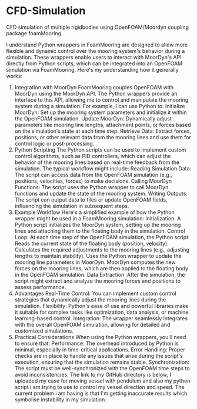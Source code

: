 # CFD-Simulation
CFD simulation of multiple rigidbodies using OpenFOAM/Moordyn coupling package foamMooring.

I understand Python wrappers in FoamMooring are designed to allow more flexible and dynamic control over the mooring system's behavior during a simulation. These wrappers enable users to interact with MoorDyn's API directly from Python scripts, which can be integrated into an OpenFOAM simulation via FoamMooring. Here's my understanding how it generally works:
1. Integration with MoorDyn
FoamMooring couples OpenFOAM with MoorDyn using the MoorDyn API. The Python wrappers provide an interface to this API, allowing me to control and manipulate the mooring system during a simulation. For example, I can use Python to:
Initialize MoorDyn: Set up the mooring system parameters and initialize it within the OpenFOAM simulation.
Update MoorDyn: Dynamically adjust parameters like mooring line lengths, attachment points, or forces based on the simulation's state at each time step.
Retrieve Data: Extract forces, positions, or other relevant data from the mooring lines and use them for control logic or post-processing.
2. Python Scripting
The Python scripts can be used to implement custom control algorithms, such as PID controllers, which can adjust the behavior of the mooring lines based on real-time feedback from the simulation. The typical workflow might include:
Reading Simulation Data: The script can access data from the OpenFOAM simulation (e.g., positions, velocities, forces) to make decisions.
Calling MoorDyn Functions: The script uses the Python wrapper to call MoorDyn functions and update the state of the mooring system.
Writing Outputs: The script can output data to files or update OpenFOAM fields, influencing the simulation in subsequent steps.
3. Example Workflow
Here's a simplified example of how the Python wrapper might be used in a FoamMooring simulation:
Initialization: A Python script initializes the MoorDyn system, setting up the mooring lines and attaching them to the floating body in the simulation.
Control Loop:
At each time step of the OpenFOAM simulation, the Python script:
Reads the current state of the floating body (position, velocity).
Calculates the required adjustments to the mooring lines (e.g., adjusting lengths to maintain stability).
Uses the Python wrapper to update the mooring line parameters in MoorDyn.
MoorDyn computes the new forces on the mooring lines, which are then applied to the floating body in the OpenFOAM simulation.
Data Extraction: After the simulation, the script might extract and analyze the mooring forces and positions to assess performance.
4. Advantages
Real-Time Control: You can implement custom control strategies that dynamically adjust the mooring lines during the simulation.
Flexibility: Python's ease of use and powerful libraries make it suitable for complex tasks like optimization, data analysis, or machine learning-based control.
Integration: The wrapper seamlessly integrates with the overall OpenFOAM simulation, allowing for detailed and customized simulations.
5. Practical Considerations
When using the Python wrappers, you'll need to ensure that:
Performance: The overhead introduced by Python is minimal, especially in time-critical applications.
Error Handling: Proper checks are in place to handle any issues that arise during the script's execution, ensuring that the simulation remains stable.
Synchronization: The script must be well-synchronized with the OpenFOAM time steps to avoid inconsistencies.
The link to my GitHub directory is below, I uploaded my case for moving vessel with pendulum and also my python script I am trying to use to control my vessel direction and speed. The current problem i am having is that I'm getting inaccurate results which symbolise instability in my simulation.  
